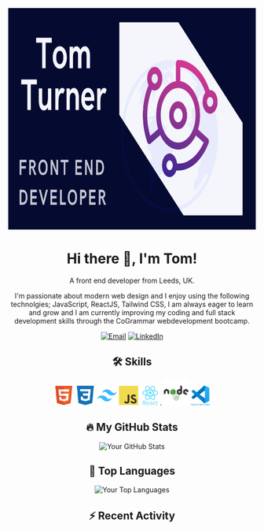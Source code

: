 
<div align="center">
  <img src="1.png" width="900" height="450"/>
</div>

<h1 align="center">Hi there 👋, I'm Tom!</h1>


<p align="center">A front end developer from Leeds, UK.</p>


<p align="center">I'm passionate about modern web design and I enjoy using the following technolgies; JavaScript, ReactJS, Tailwind CSS, I am always eager to learn and grow and I am currently improving my coding and full stack development skills through the CoGrammar webdevelopment bootcamp.</p>


<p align="center">
  <a href="mailto:youremail@example.com"><img src="https://img.shields.io/badge/Email-D14836?style=flat&logo=gmail&logoColor=white" alt="Email"></a>
  <a href="https://linkedin.com/in/yourusername"><img src="https://img.shields.io/badge/LinkedIn-0077B5?style=flat&logo=linkedin&logoColor=white" alt="LinkedIn"></a>
</p>


<h2 align="center">🛠️ Skills</h2>
<p align="center">

 
  <img src="https://github.com/devicons/devicon/blob/master/icons/html5/html5-original.svg" alt="HTML5" width = 40>
  <img src="https://github.com/devicons/devicon/blob/master/icons/css3/css3-plain.svg" alt="CSS" width = 40>
  <img src="https://github.com/devicons/devicon/blob/master/icons/tailwindcss/tailwindcss-original.svg" alt="TailwindCSS" width = 40>
  <img src="https://github.com/devicons/devicon/blob/master/icons/javascript/javascript-original.svg" alt="Javascript" width = 40>
  <img src="https://github.com/devicons/devicon/blob/master/icons/react/react-original-wordmark.svg" alt="React" width = 40>.
  <img src="https://github.com/devicons/devicon/blob/master/icons/nodejs/nodejs-original-wordmark.svg" alt="NodeJS" width = 50>
  <img src="https://github.com/devicons/devicon/blob/master/icons/vscode/vscode-original-wordmark.svg" alt="VS Code" width = 40>
</p>


<h2 align="center">🔥 My GitHub Stats</h2>
<p align="center">
  <img src="https://github-readme-stats.vercel.app/api?username=tdt13&show_icons=true&theme=radical" alt="Your GitHub Stats">
</p>


<h2 align="center">🌟 Top Languages</h2>
<p align="center">
  <img src="https://github-readme-stats.vercel.app/api/top-langs/?username=tdt13&layout=compact&theme=radical" alt="Your Top Languages">
</p>


<h2 align="center">⚡ Recent Activity</h2>
<!--START_SECTION:activity-->
<!--END_SECTION:activity-->
